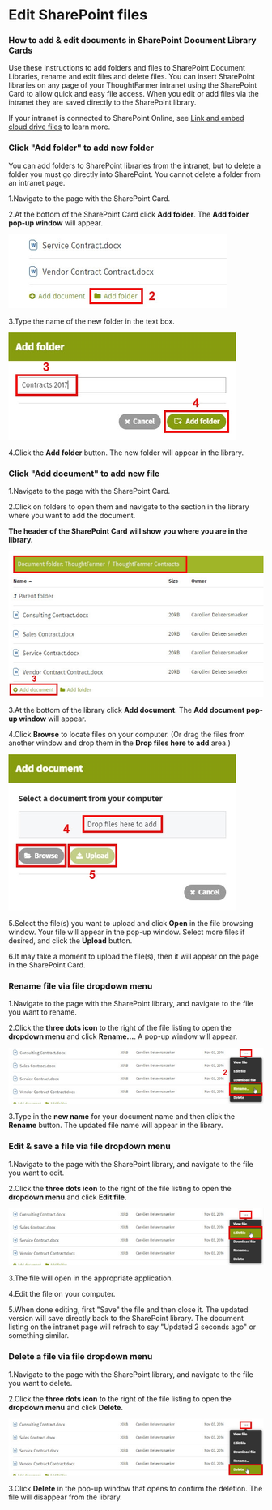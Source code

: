 # Edit SharePoint files



### How to add & edit documents in SharePoint Document Library Cards

Use these instructions to add folders and files to SharePoint Document Libraries, rename and edit files and delete files. You can insert SharePoint libraries on any page of your ThoughtFarmer intranet using the SharePoint Card to allow quick and easy file access. When you edit or add files via the intranet they are saved directly to the SharePoint library.  
  
If your intranet is connected to SharePoint Online, see [Link and embed cloud drive files](../cloud-drive-integration/link-and-embed-cloud-drive-files.md) to learn more.

### Click "Add folder" to add new folder 

You can add folders to SharePoint libraries from the intranet, but to delete a folder you must go directly into SharePoint. You cannot delete a folder from an intranet page.

1.Navigate to the page with the SharePoint Card.

2.At the bottom of the SharePoint Card click **Add folder**. The **Add folder** **pop-up window** will appear.

![](../../.gitbook/assets/1%20%2876%29.jpg)

3.Type the name of the new folder in the text box.

![](../../.gitbook/assets/2%20%2838%29.jpg)

4.Click the **Add folder** button. The new folder will appear in the library.



### Click "Add document" to add new file

1.Navigate to the page with the SharePoint Card.

2.Click on folders to open them and navigate to the section in the library where you want to add the document.  
  
**The header of the SharePoint Card will show you where you are in the library.**

![](../../.gitbook/assets/3%20%2847%29.jpg)



3.At the bottom of the library click **Add document**. The **Add document pop-up window** will appear.

4.Click **Browse** to locate files on your computer. \(Or drag the files from another window and drop them in the **Drop files here to add** area.\)

![](../../.gitbook/assets/4%20%2854%29.jpg)



5.Select the file\(s\) you want to upload and click **Open** in the file browsing window. Your file will appear in the pop-up window. Select more files if desired, and click the **Upload** button.

6.It may take a moment to upload the file\(s\), then it will appear on the page in the SharePoint Card.

### Rename file via file dropdown menu

1.Navigate to the page with the SharePoint library, and navigate to the file you want to rename.

2.Click the **three dots icon** to the right of the file listing to open the **dropdown menu** and click **Rename...**. A pop-up window will appear.

![](../../.gitbook/assets/5%20%281%29.jpg)



3.Type in the **new name** for your document name and then click the **Rename** button. The updated file name will appear in the library. 

### Edit & save a file via file dropdown menu

1.Navigate to the page with the SharePoint library, and navigate to the file you want to edit.

2.Click the **three dots icon** to the right of the file listing to open the **dropdown menu** and click **Edit file**. 

![](../../.gitbook/assets/6%20%2810%29.jpg)

3.The file will open in the appropriate application.

4.Edit the file on your computer.

5.When done editing, first "Save" the file and then close it. The updated version will save directly back to the SharePoint library. The document listing on the intranet page will refresh to say "Updated 2 seconds ago" or something similar.

### Delete a file via file dropdown menu

1.Navigate to the page with the SharePoint library, and navigate to the file you want to delete.

2.Click the **three dots icon** to the right of the file listing to open the **dropdown menu** and click **Delete**.

![](../../.gitbook/assets/8%20%285%29.jpg)

3.Click **Delete** in the pop-up window that opens to confirm the deletion. The file will disappear from the library.

  


